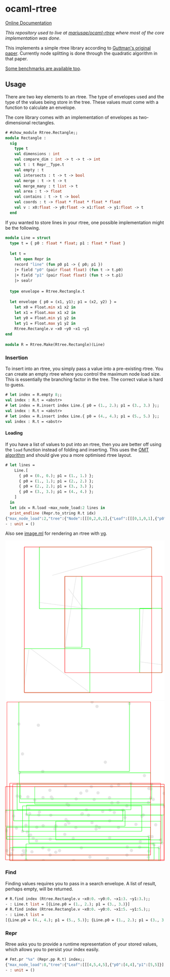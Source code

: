 # ocaml-rtree

[Online Documentation](https://geocaml.github.io/ocaml-rtree/)

_This repository used to live at [mariusae/ocaml-rtree](https://github.com/mariusae/ocaml-rtree)
where most of the core implementation was done_.

This implements a simple rtree library according to [Guttman's original paper](http://www-db.deis.unibo.it/courses/SI-LS/papers/Gut84.pdf).
Currently node splitting is done through the quadratic algorithm in that paper.

[Some benchmarks are available too](./bench/README.md).

## Usage

There are two key elements to an rtree. The type of envelopes used and the type of the values being store in the tree.
These values must come with a function to calculate an envelope.

The core library comes with an implementation of envelopes as two-dimensional rectangles.

```ocaml
# #show_module Rtree.Rectangle;;
module Rectangle :
  sig
    type t
    val dimensions : int
    val compare_dim : int -> t -> t -> int
    val t : t Repr__Type.t
    val empty : t
    val intersects : t -> t -> bool
    val merge : t -> t -> t
    val merge_many : t list -> t
    val area : t -> float
    val contains : t -> t -> bool
    val coords : t -> float * float * float * float
    val v : x0:float -> y0:float -> x1:float -> y1:float -> t
  end
```

If you wanted to store lines in your rtree, one possible implementation might be the following.

```ocaml
module Line = struct
  type t = { p0 : float * float; p1 : float * float }

  let t =
    let open Repr in
    record "line" (fun p0 p1 -> { p0; p1 })
    |+ field "p0" (pair float float) (fun t -> t.p0)
    |+ field "p1" (pair float float) (fun t -> t.p1)
    |> sealr

  type envelope = Rtree.Rectangle.t

  let envelope { p0 = (x1, y1); p1 = (x2, y2) } =
    let x0 = Float.min x1 x2 in
    let x1 = Float.max x1 x2 in
    let y0 = Float.min y1 y2 in
    let y1 = Float.max y1 y2 in
    Rtree.Rectangle.v ~x0 ~y0 ~x1 ~y1
end

module R = Rtree.Make(Rtree.Rectangle)(Line)
```

### Insertion

To insert into an rtree, you simply pass a value into a pre-existing rtree. You can create an empty
rtree where you control the maximum node load size. This is essentially the branching factor in the
tree. The correct value is hard to guess.

```ocaml
# let index = R.empty 8;;
val index : R.t = <abstr>
# let index = R.insert index Line.{ p0 = (1., 2.); p1 = (3., 3.) };;
val index : R.t = <abstr>
# let index = R.insert index Line.{ p0 = (4., 4.); p1 = (5., 5.) };;
val index : R.t = <abstr>
```

#### Loading

If you have a list of values to put into an rtree, then you are better off using the `load` function instead
of folding and inserting. This uses the [OMT algorithm](https://ceur-ws.org/Vol-74/files/FORUM_18.pdf) and should give you a more optimised rtree layout.

```ocaml
# let lines =
    Line.[
      { p0 = (0., 0.); p1 = (1., 1.) };
      { p0 = (1., 1.); p1 = (2., 2.) };
      { p0 = (2., 2.); p1 = (3., 3.) };
      { p0 = (3., 3.); p1 = (4., 4.) };
    ]
  in
  let idx = R.load ~max_node_load:2 lines in
  print_endline (Repr.to_string R.t idx)
{"max_node_load":2,"tree":{"Node":[[[0,2,0,2],{"Leaf":[[[0,1,0,1],{"p0":[0,0],"p1":[1,1]}],[[1,2,1,2],{"p0":[1,1],"p1":[2,2]}]]}],[[2,4,2,4],{"Leaf":[[[2,3,2,3],{"p0":[2,2],"p1":[3,3]}],[[3,4,3,4],{"p0":[3,3],"p1":[4,4]}]]}]]}}
- : unit = ()
```

Also see [image.ml](./test/image.ml) for rendering an rtree with [vg](https://erratique.ch/software/vg).

<img alt="An rtree rendered with bounding box levels in different colours and the elements are lines" src="./test/rtree.svg" />
<img alt="An rtree rendered with bounding box levels in different colours and the elements are points, this has most points skewed towards the bottom to show how this impacts the shape of the rtree" src="./test/rtree-points.svg" />

### Find

Finding values requires you to pass in a search envelope. A list of result, perhaps empty, will be returned.

```ocaml
# R.find index (Rtree.Rectangle.v ~x0:0. ~y0:0. ~x1:3. ~y1:3.);;
- : Line.t list = [{Line.p0 = (1., 2.); p1 = (3., 3.)}]
# R.find index (Rtree.Rectangle.v ~x0:0. ~y0:0. ~x1:5. ~y1:5.);;
- : Line.t list =
[{Line.p0 = (4., 4.); p1 = (5., 5.)}; {Line.p0 = (1., 2.); p1 = (3., 3.)}]
```

### Repr

Rtree asks you to provide a runtime representation of your stored values, which allows you to persist your index easily.

```ocaml
# Fmt.pr "%a" (Repr.pp R.t) index;;
{"max_node_load":8,"tree":{"Leaf":[[[4,5,4,5],{"p0":[4,4],"p1":[5,5]}],[[1,3,2,3],{"p0":[1,2],"p1":[3,3]}]]}}
- : unit = ()
```
